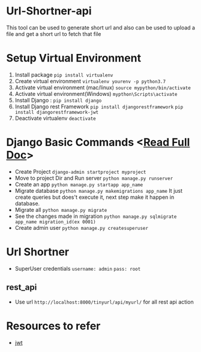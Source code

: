 # Url-Shortner-api
This tool can be used to generate short url and also can be used to upload a file and get a short url to fetch that file

# Setup Virtual Environment
 1. Install package `pip install virtualenv`
 2. Create virtual environment `virtualenv yourenv -p python3.7`
 3. Activate virtual environment (mac/linux) `source mypython/bin/activate` 
 4. Activate virtual environment(Windows) `mypthon\Scripts\activate`
 5. Install Django : `pip install django`
 6. Install Django rest Framework `pip install djangorestframework` `pip install djangorestframework-jwt`
 7. Deactivate virtualenv `deactivate`
 
# Django Basic Commands <[Read Full Doc](https://docs.djangoproject.com/en/2.2/intro/tutorial01/)>
* Create Project `django-admin startproject myproject`
* Move to project Dir and Run server `python manage.py runserver`
* Create an app `python manage.py startapp app_name`
* Migrate database `python manage.py makemigrations app_name` It just create queries but does't execute it, next step make it happen in database.
* Migrate all `python manage.py migrate`
* See the changes made in migration `python manage.py sqlmigrate app_name migration_id(ex 0001)`
* Create admin user `python manage.py createsuperuser`


# Url Shortner
* SuperUser credentials `username: admin` `pass: root`

## rest_api
* Use url `http://localhost:8000/tinyurl/api/myurl/` for all rest api action



# Resources to refer
* [jwt](https://www.youtube.com/watch?v=Fhcn2qx-4VQ)